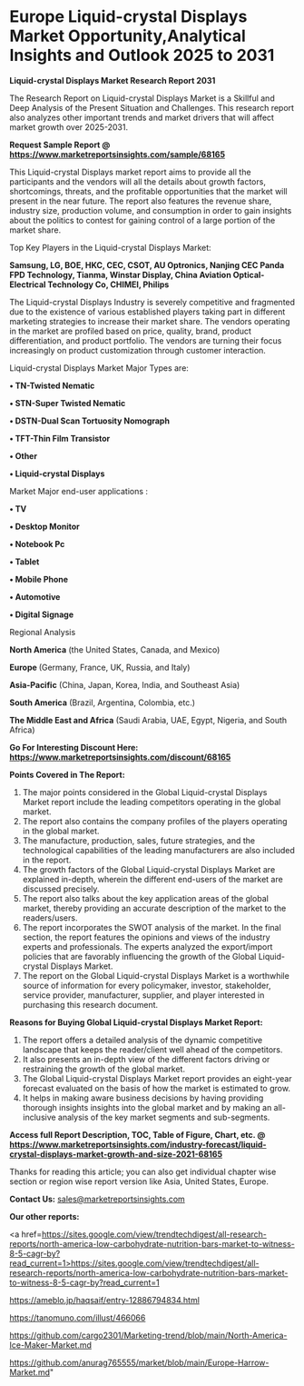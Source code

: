  # Europe Liquid-crystal Displays Market Opportunity,Analytical Insights and Outlook 2025 to 2031

<strong>Liquid-crystal Displays Market Research Report 2031</strong>

The Research Report on Liquid-crystal Displays Market is a Skillful and Deep Analysis of the Present Situation and Challenges. This research report also analyzes other important trends and market drivers that will affect market growth over 2025-2031.

<strong>Request Sample Report @ <a href=https://www.marketreportsinsights.com/sample/68165>https://www.marketreportsinsights.com/sample/68165</a></strong>

This Liquid-crystal Displays market report aims to provide all the participants and the vendors will all the details about growth factors, shortcomings, threats, and the profitable opportunities that the market will present in the near future. The report also features the revenue share, industry size, production volume, and consumption in order to gain insights about the politics to contest for gaining control of a large portion of the market share.

Top Key Players in the Liquid-crystal Displays Market:

<strong>Samsung, LG, BOE, HKC, CEC, CSOT, AU Optronics, Nanjing CEC Panda FPD Technology, Tianma, Winstar Display, China Aviation Optical-Electrical Technology Co, CHIMEI, Philips</strong>

The Liquid-crystal Displays Industry is severely competitive and fragmented due to the existence of various established players taking part in different marketing strategies to increase their market share. The vendors operating in the market are profiled based on price, quality, brand, product differentiation, and product portfolio. The vendors are turning their focus increasingly on product customization through customer interaction.

Liquid-crystal Displays Market Major Types are:

<strong>• TN-Twisted Nematic

• STN-Super Twisted Nematic

• DSTN-Dual Scan Tortuosity Nomograph

• TFT-Thin Film Transistor

• Other

• Liquid-crystal Displays</strong>

Market Major end-user applications :

<strong>• TV

• Desktop Monitor

• Notebook Pc

• Tablet

• Mobile Phone

• Automotive

• Digital Signage</strong>

Regional Analysis

</u><strong><b>North America</b></strong> (the United States, Canada, and Mexico)

<strong><b>Europe </b></strong>(Germany, France, UK, Russia, and Italy)

<strong><b>Asia-Pacific</b></strong> (China, Japan, Korea, India, and Southeast Asia)

<strong><b>South America</b></strong> (Brazil, Argentina, Colombia, etc.)

<strong><b>The Middle East and Africa</b></strong> (Saudi Arabia, UAE, Egypt, Nigeria, and South Africa)

<strong>Go For Interesting Discount Here: <a href=https://www.marketreportsinsights.com/discount/68165>https://www.marketreportsinsights.com/discount/68165</a></strong>

<strong>Points Covered in The Report:</strong>
<ol>
  <li>The major points considered in the Global Liquid-crystal Displays Market report include the leading competitors operating in the global market.</li>
  <li>The report also contains the company profiles of the players operating in the global market.</li>
  <li>The manufacture, production, sales, future strategies, and the technological capabilities of the leading manufacturers are also included in the report.</li>
  <li>The growth factors of the Global Liquid-crystal Displays Market are explained in-depth, wherein the different end-users of the market are discussed precisely.</li>
  <li>The report also talks about the key application areas of the global market, thereby providing an accurate description of the market to the readers/users.</li>
  <li>The report incorporates the SWOT analysis of the market. In the final section, the report features the opinions and views of the industry experts and professionals. The experts analyzed the export/import policies that are favorably influencing the growth of the Global Liquid-crystal Displays Market.</li>
  <li>The report on the Global Liquid-crystal Displays Market is a worthwhile source of information for every policymaker, investor, stakeholder, service provider, manufacturer, supplier, and player interested in purchasing this research document.</li>
</ol>
<strong>Reasons for Buying Global Liquid-crystal Displays Market Report:</strong>

<ol>
  <li>The report offers a detailed analysis of the dynamic competitive landscape that keeps the reader/client well ahead of the competitors.</li>
  <li>It also presents an in-depth view of the different factors driving or restraining the growth of the global market.</li>
  <li>The Global Liquid-crystal Displays Market report provides an eight-year forecast evaluated on the basis of how the market is estimated to grow.</li>
  <li>It helps in making aware business decisions by having providing thorough insights insights into the global market and by making an all-inclusive analysis of the key market segments and sub-segments.</li>
</ol>
<strong>Access full Report Description, TOC, Table of Figure, Chart, etc. @ <a href=https://www.marketreportsinsights.com/industry-forecast/liquid-crystal-displays-market-growth-and-size-2021-68165>https://www.marketreportsinsights.com/industry-forecast/liquid-crystal-displays-market-growth-and-size-2021-68165</a></strong>


Thanks for reading this article; you can also get individual chapter wise section or region wise report version like Asia, United States, Europe.

<strong>Contact Us:</strong>
sales@marketreportsinsights.com

<strong>Our other reports:</strong>

<a href=https://sites.google.com/view/trendtechdigest/all-research-reports/north-america-low-carbohydrate-nutrition-bars-market-to-witness-8-5-cagr-by?read_current=1>https://sites.google.com/view/trendtechdigest/all-research-reports/north-america-low-carbohydrate-nutrition-bars-market-to-witness-8-5-cagr-by?read_current=1</a>

<a href=https://ameblo.jp/haqsaif/entry-12886794834.html>https://ameblo.jp/haqsaif/entry-12886794834.html</a>

<a href=https://tanomuno.com/illust/466066>https://tanomuno.com/illust/466066</a>

<a href=https://github.com/cargo2301/Marketing-trend/blob/main/North-America-Ice-Maker-Market.md>https://github.com/cargo2301/Marketing-trend/blob/main/North-America-Ice-Maker-Market.md</a>

<a href=https://github.com/anurag765555/market/blob/main/Europe-Harrow-Market.md>https://github.com/anurag765555/market/blob/main/Europe-Harrow-Market.md</a>"
